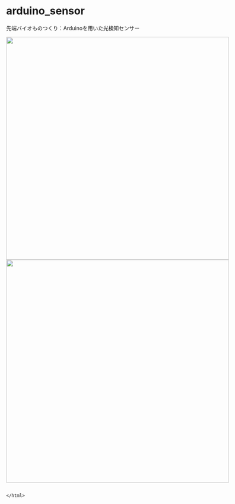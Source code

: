 # arduino_sensor
先端バイオものつくり：Arduinoを用いた光検知センサー

<html>
<p style="width: 600px">
<img src="https://cdn.sparkfun.com/assets/learn_tutorials/5/1/2/example_circuit_bb.png" width=600px">
<img src="https://cdn.sparkfun.com/assets/learn_tutorials/5/1/2/example_circuit_schem.png" style="width:600px"">
</p>
                                                                                                               
                                                                                                               </html>

